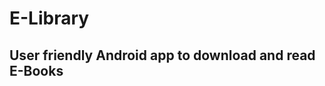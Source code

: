 # E-Library
## User friendly Android app to download and read E-Books

[Download Now]: https://elibgithub.github.io

